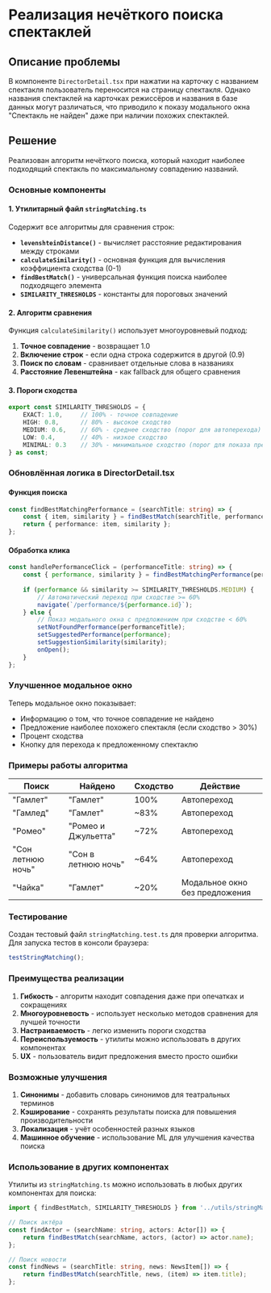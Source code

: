 # Реализация нечёткого поиска спектаклей

## Описание проблемы

В компоненте `DirectorDetail.tsx` при нажатии на карточку с названием спектакля пользователь переносится на страницу спектакля. Однако названия спектаклей на карточках режиссёров и названия в базе данных могут различаться, что приводило к показу модального окна "Спектакль не найден" даже при наличии похожих спектаклей.

## Решение

Реализован алгоритм нечёткого поиска, который находит наиболее подходящий спектакль по максимальному совпадению названий.

### Основные компоненты

#### 1. Утилитарный файл `stringMatching.ts`

Содержит все алгоритмы для сравнения строк:

- **`levenshteinDistance()`** - вычисляет расстояние редактирования между строками
- **`calculateSimilarity()`** - основная функция для вычисления коэффициента сходства (0-1)
- **`findBestMatch()`** - универсальная функция поиска наиболее подходящего элемента
- **`SIMILARITY_THRESHOLDS`** - константы для пороговых значений

#### 2. Алгоритм сравнения

Функция `calculateSimilarity()` использует многоуровневый подход:

1. **Точное совпадение** - возвращает 1.0
2. **Включение строк** - если одна строка содержится в другой (0.9)
3. **Поиск по словам** - сравнивает отдельные слова в названиях
4. **Расстояние Левенштейна** - как fallback для общего сравнения

#### 3. Пороги сходства

```typescript
export const SIMILARITY_THRESHOLDS = {
    EXACT: 1.0,     // 100% - точное совпадение
    HIGH: 0.8,      // 80% - высокое сходство
    MEDIUM: 0.6,    // 60% - среднее сходство (порог для автоперехода)
    LOW: 0.4,       // 40% - низкое сходство
    MINIMAL: 0.3    // 30% - минимальное сходство (порог для показа предложения)
} as const;
```

### Обновлённая логика в DirectorDetail.tsx

#### Функция поиска

```typescript
const findBestMatchingPerformance = (searchTitle: string) => {
    const { item, similarity } = findBestMatch(searchTitle, performances, (performance) => performance.title);
    return { performance: item, similarity };
};
```

#### Обработка клика

```typescript
const handlePerformanceClick = (performanceTitle: string) => {
    const { performance, similarity } = findBestMatchingPerformance(performanceTitle);
    
    if (performance && similarity >= SIMILARITY_THRESHOLDS.MEDIUM) {
        // Автоматический переход при сходстве >= 60%
        navigate(`/performance/${performance.id}`);
    } else {
        // Показ модального окна с предложением при сходстве < 60%
        setNotFoundPerformance(performanceTitle);
        setSuggestedPerformance(performance);
        setSuggestionSimilarity(similarity);
        onOpen();
    }
};
```

### Улучшенное модальное окно

Теперь модальное окно показывает:
- Информацию о том, что точное совпадение не найдено
- Предложение наиболее похожего спектакля (если сходство > 30%)
- Процент сходства
- Кнопку для перехода к предложенному спектаклю

### Примеры работы алгоритма

| Поиск | Найдено | Сходство | Действие |
|-------|---------|----------|----------|
| "Гамлет" | "Гамлет" | 100% | Автопереход |
| "Гамлед" | "Гамлет" | ~83% | Автопереход |
| "Ромео" | "Ромео и Джульетта" | ~72% | Автопереход |
| "Сон летнюю ночь" | "Сон в летнюю ночь" | ~64% | Автопереход |
| "Чайка" | "Гамлет" | ~20% | Модальное окно без предложения |

### Тестирование

Создан тестовый файл `stringMatching.test.ts` для проверки алгоритма. Для запуска тестов в консоли браузера:

```javascript
testStringMatching();
```

### Преимущества реализации

1. **Гибкость** - алгоритм находит совпадения даже при опечатках и сокращениях
2. **Многоуровневость** - использует несколько методов сравнения для лучшей точности
3. **Настраиваемость** - легко изменить пороги сходства
4. **Переиспользуемость** - утилиты можно использовать в других компонентах
5. **UX** - пользователь видит предложения вместо просто ошибки

### Возможные улучшения

1. **Синонимы** - добавить словарь синонимов для театральных терминов
2. **Кэширование** - сохранять результаты поиска для повышения производительности
3. **Локализация** - учёт особенностей разных языков
4. **Машинное обучение** - использование ML для улучшения качества поиска

### Использование в других компонентах

Утилиты из `stringMatching.ts` можно использовать в любых других компонентах для поиска:

```typescript
import { findBestMatch, SIMILARITY_THRESHOLDS } from '../utils/stringMatching';

// Поиск актёра
const findActor = (searchName: string, actors: Actor[]) => {
    return findBestMatch(searchName, actors, (actor) => actor.name);
};

// Поиск новости
const findNews = (searchTitle: string, news: NewsItem[]) => {
    return findBestMatch(searchTitle, news, (item) => item.title);
};
```